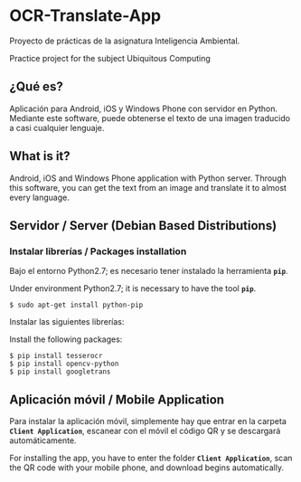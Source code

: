 # OCR-Translate-App
Proyecto de prácticas de la asignatura Inteligencia Ambiental.

Practice project for the subject Ubiquitous Computing

## ¿Qué es?
Aplicación para Android, iOS y Windows Phone con servidor en Python. Mediante este software, puede obtenerse el texto de una imagen traducido a casi cualquier lenguaje.

## What is it?
Android, iOS and Windows Phone application with Python server. Through this software, you can get the text from an image and translate it to almost every language.

## Servidor / Server (Debian Based Distributions)

### Instalar librerías / Packages installation
Bajo el entorno Python2.7; es necesario tener instalado la herramienta **`pip`**.

Under environment Python2.7; it is necessary to have the tool **`pip`**.

```
$ sudo apt-get install python-pip
```

Instalar las siguientes librerías:

Install the following packages:

```
$ pip install tesserocr
$ pip install opencv-python
$ pip install googletrans
```

## Aplicación móvil / Mobile Application

Para instalar la aplicación móvil, simplemente hay que entrar en la carpeta **`Client Application`**, escanear con el móvil el código QR y se descargará automáticamente.

For installing the app, you have to enter the folder **`Client Application`**, scan the QR code with your mobile phone, and download begins automatically.
